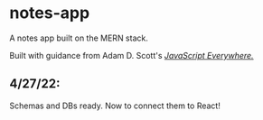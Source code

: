 # notes-app

A notes app built on the MERN stack.

Built with guidance from Adam D. Scott's [*JavaScript Everywhere.*](https://github.com/javascripteverywhere)

## 4/27/22: 

Schemas and DBs ready. Now to connect them to React!

